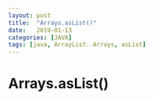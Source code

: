 ```yaml
---
layout: post
title:  "Arrays.asList()"
date:   2019-01-13
categories: [JAVA]
tags: [java, ArrayList. Arrays, asList]
---
```


# Arrays.asList()
